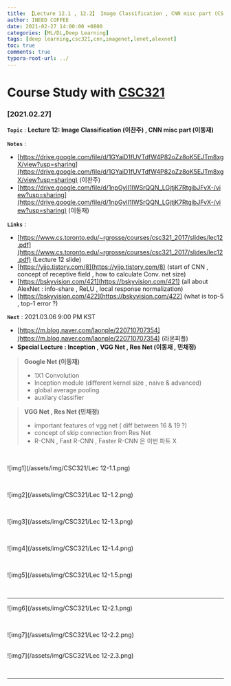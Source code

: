 ```yaml
---
title: 【Lecture 12.1 , 12.2】 Image Classification , CNN misc part (CSC321 2017 winter)
author: INEED COFFEE
date: 2021-02-27 14:00:00 +0800
categories: [ML/DL,Deep Learning]
tags: [deep learning,csc321,cnn,imagenet,lenet,alexnet]
toc: true
comments: true
typora-root-url: ../
---
```

# Course Study with [CSC321](https://www.cs.toronto.edu/~rgrosse/courses/csc321_2017/) 



### [2021.02.27]

__`Topic`__ : __Lecture 12: Image Classification (이찬주) , CNN misc part (이동재)__ 

__`Notes`__ : 

- [https://drive.google.com/file/d/1GYaiD1fUVTdfW4P82oZz8oK5EJTm8xgX/view?usp=sharing](https://drive.google.com/file/d/1GYaiD1fUVTdfW4P82oZz8oK5EJTm8xgX/view?usp=sharing) (이찬주)
- [https://drive.google.com/file/d/1npGyII1IWSrQQN_LGjtjK7RtgibJFvX-/view?usp=sharing](https://drive.google.com/file/d/1npGyII1IWSrQQN_LGjtjK7RtgibJFvX-/view?usp=sharing) (이동재)

__`Links`__ : 

- [https://www.cs.toronto.edu/~rgrosse/courses/csc321_2017/slides/lec12.pdf](https://www.cs.toronto.edu/~rgrosse/courses/csc321_2017/slides/lec12.pdf) (Lecture 12 slide) 
- [https://yjjo.tistory.com/8](https://yjjo.tistory.com/8) (start of CNN , concept of receptive field , how to calculate Conv. net size) 
- [https://bskyvision.com/421](https://bskyvision.com/421) (all about AlexNet : info-share , ReLU , local response normalization) 
- [https://bskyvision.com/422](https://bskyvision.com/422) (what is top-5 , top-1 error ?)

__`Next`__ : 2021.03.06 9:00 PM KST

- [https://m.blog.naver.com/laonple/220710707354](https://m.blog.naver.com/laonple/220710707354) (라온피플) 
- **Special Lecture : Inception , VGG Net , Res Net (이동재 , 민채정)** 

> __Google Net (이동재)__ 
>
> - 1X1 Convolution
> - Inception module (different kernel size , naive & advanced)
> - global average pooling
> - auxilary classifier

> __VGG Net , Res Net (민채정)__ 
>
> - important features of vgg net ( diff between 16 & 19 ?)
> - concept of skip connection from Res Net 
> - R-CNN , Fast R-CNN , Faster R-CNN 은 이번 파트 X

​	

![img1](/assets/img/CSC321/Lec 12-1.1.png)

​	

![img2](/assets/img/CSC321/Lec 12-1.2.png)

​	

![img3](/assets/img/CSC321/Lec 12-1.3.png)

​	

![img4](/assets/img/CSC321/Lec 12-1.4.png)

​	

![img5](/assets/img/CSC321/Lec 12-1.5.png)

​	
		
***
		
![img6](/assets/img/CSC321/Lec 12-2.1.png)

​	

![img7](/assets/img/CSC321/Lec 12-2.2.png)

​	
![img7](/assets/img/CSC321/Lec 12-2.3.png)

​	

***



​	

